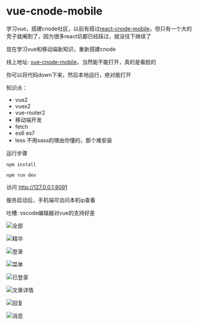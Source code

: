 # vue-cnode-mobile
学习vue，搭建cnode社区，以前有搭过[react-cnode-mobile](https://github.com/soulcm/react-cnode-mobile)，但只有一个大的壳子就阉割了，因为很多react坑都已经踩过，就没往下继续了

现在学习vue和移动端新知识，重新搭建cnode

线上地址: [vue-cnode-mobile](https://soulcm.github.io/vue-cnode-mobile/)，当然能不能打开，真的是看脸的


你可以将代码down下来，然后本地运行，绝对能打开


知识点：
* vue2
* vuex2
* vue-router2
* 移动端开发
* fetch
* es6 es7
* less 不用sass的理由你懂的，那个难安装


运行步骤
```
npm install

npm run dev
```

访问 http://127.0.0.1:8091

服务启动后，手机端可访问本机ip查看


吐槽: vscode编辑器对vue的支持好差


![全部](./snapshoot/all.jpg)

![精华](./snapshoot/good.jpg)

![登录](./snapshoot/login.jpg)

![菜单](./snapshoot/menu.jpg)

![已登录](./snapshoot/islogin.jpg)

![文章详情](./snapshoot/topic.jpg)

![回复](./snapshoot/reply.jpg)

![消息](./snapshoot/message.jpg)
